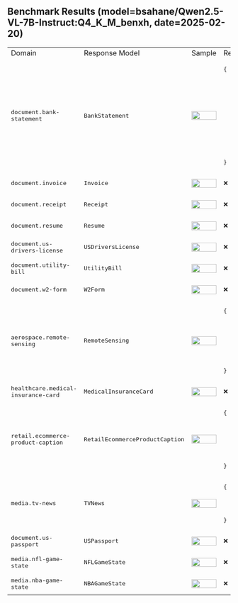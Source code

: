 ## Benchmark Results (model=bsahane/Qwen2.5-VL-7B-Instruct:Q4_K_M_benxh, date=2025-02-20)

<table>
<tr>
<td style='width: 5%;'> Domain </td>
<td style='width: 5%;'> Response Model </td>
<td style='width: 40%;'> Sample </td>
<td style='width: 50%;'> Response JSON </td>
</tr>
    <tr><td> <kbd>document.bank-statement</kbd> </td>
<td> <kbd>BankStatement</kbd> </td>
<td> <img src='https://storage.googleapis.com/vlm-data-public-prod/hub/examples/document.bank-statement/lending_bankstatement.pdf' width='100%' /> </td>
<td> <pre>{<br>  "account_number": null,<br>  "account_type": null,<br>  "bank_address": null,<br>  "bank_name": null,<br>  "client_address": null,<br>  "client_name": null,<br>  "ending_balance": null,<br>  "starting_balance": null,<br>  "statement_date": null,<br>  "statement_start_date": null,<br>  "statement_end_date": null,<br>  "table_item": [],<br>  "others": null<br>}</pre> </td>
</tr><tr><td> <kbd>document.invoice</kbd> </td>
<td> <kbd>Invoice</kbd> </td>
<td> <img src='https://storage.googleapis.com/vlm-data-public-prod/hub/examples/document.invoice/invoice_1.jpg' width='100%' /> </td>
<td> <pre>❌</pre> </td>
</tr><tr><td> <kbd>document.receipt</kbd> </td>
<td> <kbd>Receipt</kbd> </td>
<td> <img src='https://storage.googleapis.com/vlm-data-public-prod/hub/examples/document.receipt/sample_receipt.webp' width='100%' /> </td>
<td> <pre>❌</pre> </td>
</tr><tr><td> <kbd>document.resume</kbd> </td>
<td> <kbd>Resume</kbd> </td>
<td> <img src='https://storage.googleapis.com/vlm-data-public-prod/hub/examples/document.resume/fake-resume.webp' width='100%' /> </td>
<td> <pre>❌</pre> </td>
</tr><tr><td> <kbd>document.us-drivers-license</kbd> </td>
<td> <kbd>USDriversLicense</kbd> </td>
<td> <img src='https://storage.googleapis.com/vlm-data-public-prod/hub/examples/document.us-drivers-license/dl3.jpg' width='100%' /> </td>
<td> <pre>❌</pre> </td>
</tr><tr><td> <kbd>document.utility-bill</kbd> </td>
<td> <kbd>UtilityBill</kbd> </td>
<td> <img src='https://storage.googleapis.com/vlm-data-public-prod/hub/examples/document.utility-bill/utility-bill-example.webp' width='100%' /> </td>
<td> <pre>❌</pre> </td>
</tr><tr><td> <kbd>document.w2-form</kbd> </td>
<td> <kbd>W2Form</kbd> </td>
<td> <img src='https://storage.googleapis.com/vlm-data-public-prod/hub/examples/document.w2-form/w2-form.jpg' width='100%' /> </td>
<td> <pre>❌</pre> </td>
</tr><tr><td> <kbd>aerospace.remote-sensing</kbd> </td>
<td> <kbd>RemoteSensing</kbd> </td>
<td> <img src='https://storage.googleapis.com/vlm-data-public-prod/hub/examples/aerospace.remote-sensing/planet_labs_port.jpg' width='100%' /> </td>
<td> <pre>{<br>  "description": "The satellite image shows an airport with visible runways and surrounding infrastructure, indicating a clear view from space.",<br>  "objects": [<br>    "runway"<br>  ],<br>  "categories": [<br>    "airport"<br>  ],<br>  "is_visible": true<br>}</pre> </td>
</tr><tr><td> <kbd>healthcare.medical-insurance-card</kbd> </td>
<td> <kbd>MedicalInsuranceCard</kbd> </td>
<td> <img src='https://storage.googleapis.com/vlm-data-public-prod/hub/examples/healthcare.medical-insurance-card/blue_cross_example.jpg' width='100%' /> </td>
<td> <pre>❌</pre> </td>
</tr><tr><td> <kbd>retail.ecommerce-product-caption</kbd> </td>
<td> <kbd>RetailEcommerceProductCaption</kbd> </td>
<td> <img src='https://storage.googleapis.com/vlm-data-public-prod/hub/examples/retail.ecommerce-product-caption/Electronics%20-%20Kindle.webp' width='100%' /> </td>
<td> <pre>{<br>  "description": "A sleek, modern e-reader with a vibrant display and intuitive interface.",<br>  "rating": 85,<br>  "name": "E-Reader Pro",<br>  "brand": "TechGenius",<br>  "category": "Electronics / E-readers",<br>  "price": "$299.99",<br>  "color": "Black"<br>}</pre> </td>
</tr><tr><td> <kbd>media.tv-news</kbd> </td>
<td> <kbd>TVNews</kbd> </td>
<td> <img src='https://storage.googleapis.com/vlm-data-public-prod/hub/examples/media.tv-news/bbc_news_ukraine_screenshot.jpg' width='100%' /> </td>
<td> <pre>{<br>  "description": "[img-0]",<br>  "chyron": null,<br>  "network": null,<br>  "reporters": []<br>}</pre> </td>
</tr><tr><td> <kbd>document.us-passport</kbd> </td>
<td> <kbd>USPassport</kbd> </td>
<td> <img src='https://storage.googleapis.com/vlm-data-public-prod/hub/examples/document.us-passport/2020-Next-Gen-US-Passport.png' width='100%' /> </td>
<td> <pre>❌</pre> </td>
</tr><tr><td> <kbd>media.nfl-game-state</kbd> </td>
<td> <kbd>NFLGameState</kbd> </td>
<td> <img src='https://storage.googleapis.com/vlm-data-public-prod/hub/examples/media.nfl-game-state/packers_cardinals_screenshot.png' width='100%' /> </td>
<td> <pre>❌</pre> </td>
</tr><tr><td> <kbd>media.nba-game-state</kbd> </td>
<td> <kbd>NBAGameState</kbd> </td>
<td> <img src='https://storage.googleapis.com/vlm-data-public-prod/hub/examples/media.nba-game-state/heats_spurs.png' width='100%' /> </td>
<td> <pre>❌</pre> </td>
</tr>
</table>
